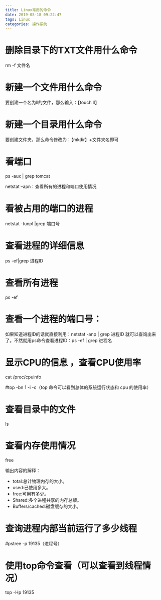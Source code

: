```yaml
---
title: Linux常用的命令
date: 2019-08-18 09:22:47
tags: Linux 
categories: 操作系统
---
```


# 删除目录下的TXT文件用什么命令

rm -f 文件名

# 新建一个文件用什么命令

要创建一个名为ll的文件，那么输入：【touch  ll】

# 新建一个目录用什么命令

要创建文件夹，那么命令修改为：【mkdir】+文件夹名即可

# 看端口

ps -aux | grep tomcat

netstat –apn：查看所有的进程和端口使用情况

# 看被占用的端口的进程

netstat -tunpl |grep 端口号

# 查看进程的详细信息

ps -ef|grep 进程ID

# 查看所有进程

ps -ef 

# 查看一个进程的端口号：

如果知道进程ID的话就直接利用：netstat -anp | grep 进程ID 就可以查询出来了。不然就用ps命令查看进程ID：ps -ef | grep 进程名 

#  显示CPU的信息 ，查看CPU使用率

cat /proc/cpuinfo

#top -bn 1 -i -c（top 命令可以看到总体的系统运行状态和 cpu 的使用率）

# 查看目录中的文件 

ls

# 查看内存使用情况

free

输出内容的解释：

- total:总计物理内存的大小。
- used:已使用多大。
- free:可用有多少。
- Shared:多个进程共享的内存总额。
- Buffers/cached:磁盘缓存的大小。

# 查询进程内部当前运行了多少线程

#pstree -p 19135（进程号）

# 使用top命令查看（可以查看到线程情况）

top -Hp 19135  